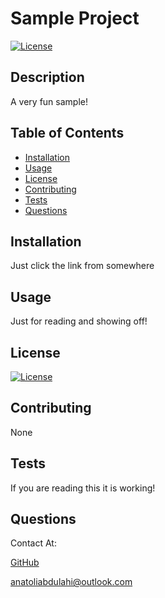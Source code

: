 
# Sample Project

[![License](https://img.shields.io/badge/License-Apache_2.0-blue.svg)](https://opensource.org/licenses/Apache-2.0)
## Description

A very fun sample!

## Table of Contents
- [Installation](#installation)
- [Usage](#usage)
- [License](#license)
- [Contributing](#contributing)
- [Tests](#tests)
- [Questions](#questions)

## Installation

Just click the link from somewhere

## Usage

Just for reading and showing off!

## License

[![License](https://img.shields.io/badge/License-Apache_2.0-blue.svg)](https://opensource.org/licenses/Apache-2.0)

## Contributing

None

## Tests

If you are reading this it is working!

## Questions

Contact At: 

[GitHub](https://www.github.com/toli-A)

anatoliabdulahi@outlook.com